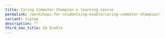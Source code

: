 ```yaml
---
title: Caring Commuter Champion e learning course
permalink: /workshops-for-students/sg-enable/caring-commuter-champion/
variant: tiptap
description: ""
third_nav_title: SG Enable
---
```

